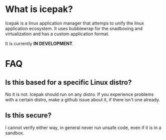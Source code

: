 # What is icepak?
Icepak is a linux application manager that attemps to unify the linux application ecosystem.
It uses bubblewrap for the snadboxing and virtualization and has a custom application format.

It is currently **IN DEVELOPMENT**.

# FAQ
## Is this based for a specific Linux distro?
No it is not. Icepak should run on any distro. If you experience problems with a certain distro, make a github issue about it, if there isn't one already.

## Is this secure?
I cannot verify either way, in general never run unsafe code, even if it is in a sandbox.
